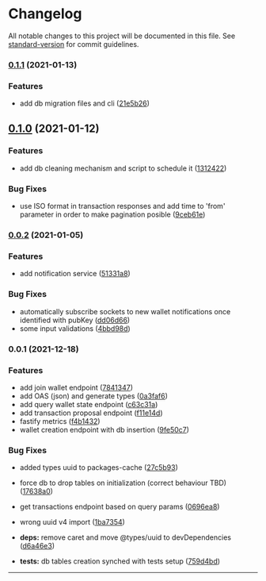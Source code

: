 # Changelog

All notable changes to this project will be documented in this file. See [standard-version](https://github.com/conventional-changelog/standard-version) for commit guidelines.

### [0.1.1](https://github.com/input-output-hk/multisig-coordination-server/compare/v0.1.0...v0.1.1) (2021-01-13)


### Features

* add db migration files and cli ([21e5b26](https://github.com/input-output-hk/multisig-coordination-server/commit/21e5b2660b31983fbff9dd18a59cade01e8930ce))

## [0.1.0](https://github.com/input-output-hk/multisig-coordination-server/compare/v0.0.2...v0.1.0) (2021-01-12)


### Features

* add db cleaning mechanism and script to schedule it ([1312422](https://github.com/input-output-hk/multisig-coordination-server/commit/1312422259c7058621cbdaadfb5c46cf20ce7aa6))


### Bug Fixes

* use ISO format in transaction responses and add time to 'from' parameter in order to make pagination posible ([9ceb61e](https://github.com/input-output-hk/multisig-coordination-server/commit/9ceb61ebc0464df0e18dcc6cecb0c3fbf4a903fa))

### [0.0.2](https://github.com/input-output-hk/multisig-coordination-server/compare/v0.0.1...v0.0.2) (2021-01-05)


### Features

* add notification service ([51331a8](https://github.com/input-output-hk/multisig-coordination-server/commit/51331a84f74d3321030ff36904747cf8f7883216))


### Bug Fixes

* automatically subscribe sockets to new wallet notifications once identified with pubKey ([dd06d66](https://github.com/input-output-hk/multisig-coordination-server/commit/dd06d6611186a2639bcdcbcf7116cfd414dee034))
* some input validations ([4bbd98d](https://github.com/input-output-hk/multisig-coordination-server/commit/4bbd98d9d9ae9feb01dfb19e814014db41d1abb8))

### 0.0.1 (2021-12-18)


### Features

* add join wallet endpoint ([7841347](https://github.com/input-output-hk/multisig-coordination-server/commit/7841347c7c63b0f3010297d9d6f0b76ee55fa095))
* add OAS (json) and generate types ([0a3faf6](https://github.com/input-output-hk/multisig-coordination-server/commit/0a3faf6455c0bb4d8f246383af7e8f2abef4a182))
* add query wallet state endpoint ([c63c31a](https://github.com/input-output-hk/multisig-coordination-server/commit/c63c31ac80f1ca811c41cb4841e893354ca53691))
* add transaction proposal endpoint ([f11e14d](https://github.com/input-output-hk/multisig-coordination-server/commit/f11e14d56ea54daa244308392dd9e761bda1a2d9))
* fastify metrics ([f4b1432](https://github.com/input-output-hk/multisig-coordination-server/commit/f4b14325a1c48d3d8e31b207fb51f25242cc02cd))
* wallet creation endpoint with db insertion ([9fe50c7](https://github.com/input-output-hk/multisig-coordination-server/commit/9fe50c716052ea31fc21362047c062c645beba5d))


### Bug Fixes

* added types uuid to packages-cache ([27c5b93](https://github.com/input-output-hk/multisig-coordination-server/commit/27c5b938f0b477925ea499aeac9b17a91de6130b))
* force db to drop tables on initialization (correct behaviour TBD) ([17638a0](https://github.com/input-output-hk/multisig-coordination-server/commit/17638a0fe2affc34a28f09e1cfcade7edfe90808))
* get transactions endpoint based on query params ([0696ea8](https://github.com/input-output-hk/multisig-coordination-server/commit/0696ea8248ab15f1acf81c2bf0b6759a5aa5c191))
* wrong uuid v4 import ([1ba7354](https://github.com/input-output-hk/multisig-coordination-server/commit/1ba7354f9564dee92184274bfef378696082771a))
* **deps:** remove caret and move @types/uuid to devDependencies ([d6a46e3](https://github.com/input-output-hk/multisig-coordination-server/commit/d6a46e3dcae2cb6bfe5cf90e2fbfe8ed4527f79e))

* **tests:** db tables creation synched with tests setup ([759d4bd](https://github.com/input-output-hk/multisig-coordination-server/commit/759d4bda57edb9e157558122b561066194f9b780))
---
